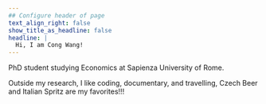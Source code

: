 ```yaml
---
## Configure header of page
text_align_right: false
show_title_as_headline: false
headline: |
  Hi, I am Cong Wang!
---
```


<!-- this is a subheadline -->
PhD student studying Economics at Sapienza University of Rome. 

Outside my research, I like coding, documentary, and travelling, Czech Beer and Italian Spritz are my favorites!!!